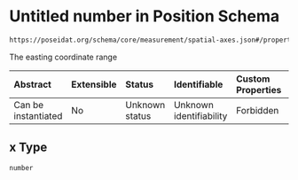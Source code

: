 # Untitled number in Position Schema

```txt
https://poseidat.org/schema/core/measurement/spatial-axes.json#/properties/x
```

The easting coordinate range

| Abstract            | Extensible | Status         | Identifiable            | Custom Properties | Additional Properties | Access Restrictions | Defined In                                                                              |
| :------------------ | :--------- | :------------- | :---------------------- | :---------------- | :-------------------- | :------------------ | :-------------------------------------------------------------------------------------- |
| Can be instantiated | No         | Unknown status | Unknown identifiability | Forbidden         | Allowed               | none                | [spatial-axes.json*](schemas/core/measurement/spatial-axes.json "open original schema") |

## x Type

`number`
